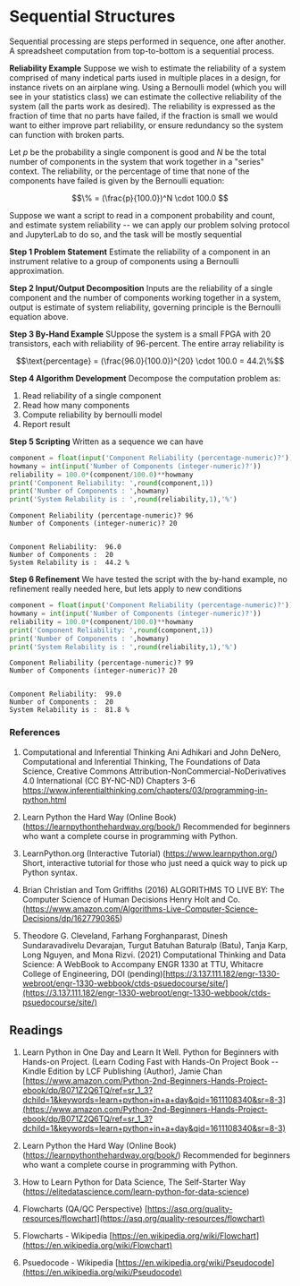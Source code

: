# Sequential Structures

Sequential processing are steps performed in sequence, one after another.  A spreadsheet computation from top-to-bottom is a sequential process.

**Reliability Example**
Suppose we wish to estimate the reliability of a system comprised of many indetical parts iused in multiple places in a design, for instance rivets on an airplane wing. Using a Bernoulli model (which you will see in your statistics class) we can estimate the collective reliability of the system (all the parts work as desired).  The reliability is expressed as the fraction of time that no parts have failed, if the fraction is small we would want to either improve part reliability, or ensure redundancy so the system can function with broken parts.

Let $p$ be the probability a single component is good and $N$ be the total number of components in the system that work together in a "series" context.  The reliability, or the percentage of time that none of the components have failed is given by the Bernoulli equation:

$$\% = (\frac{p}{100.0})^N \cdot 100.0 $$

Suppose we want a script to read in a component probability and count, and estimate system reliability -- we can apply our problem solving protocol and JupyterLab to do so, and the task will be mostly sequential

**Step 1 Problem Statement** Estimate the reliability of a component in an instrument relative to a group of components using a Bernoulli approximation.

**Step 2 Input/Output Decomposition** Inputs are the reliability of a single component and the number of components working together in a system, output is estimate of system reliability, governing principle is the Bernoulli equation above.

**Step 3 By-Hand Example**
SUppose the system is a small FPGA with 20 transistors, each with reliability of 96-percent. The entire array reliability is

$$\text{percentage} = (\frac{96.0}{100.0})^{20} \cdot 100.0 = 44.2\%$$

**Step 4 Algorithm Development**
Decompose the computation problem as:

1. Read reliability of a single component
2. Read how many components
3. Compute reliability  by bernoulli model
4. Report result

**Step 5 Scripting**
Written as a sequence we can have


```python
component = float(input('Component Reliability (percentage-numeric)?'))
howmany = int(input('Number of Components (integer-numeric)?'))
reliability = 100.0*(component/100.0)**howmany
print('Component Reliability: ',round(component,1))
print('Number of Components : ',howmany)
print('System Relability is : ',round(reliability,1),'%')
```

    Component Reliability (percentage-numeric)? 96
    Number of Components (integer-numeric)? 20


    Component Reliability:  96.0
    Number of Components :  20
    System Relability is :  44.2 %


**Step 6 Refinement**
We have tested the script with the by-hand example, no refinement really needed here, but lets apply to new conditions


```python
component = float(input('Component Reliability (percentage-numeric)?'))
howmany = int(input('Number of Components (integer-numeric)?'))
reliability = 100.0*(component/100.0)**howmany
print('Component Reliability: ',round(component,1))
print('Number of Components : ',howmany)
print('System Relability is : ',round(reliability,1),'%')
```

    Component Reliability (percentage-numeric)? 99
    Number of Components (integer-numeric)? 20


    Component Reliability:  99.0
    Number of Components :  20
    System Relability is :  81.8 %


### References

1. Computational and Inferential Thinking Ani Adhikari and John DeNero, Computational and Inferential Thinking, The Foundations of Data Science, Creative Commons Attribution-NonCommercial-NoDerivatives 4.0 International (CC BY-NC-ND) Chapters 3-6 https://www.inferentialthinking.com/chapters/03/programming-in-python.html

2. Learn Python the Hard Way (Online Book) (https://learnpythonthehardway.org/book/)  Recommended for beginners who want a complete course in programming with Python.

3. LearnPython.org (Interactive Tutorial) (https://www.learnpython.org/)  Short, interactive tutorial for those who just need a quick way to pick up Python syntax.

4. Brian Christian and Tom Griffiths (2016) ALGORITHMS TO LIVE BY: The Computer Science of Human Decisions Henry Holt and Co. (https://www.amazon.com/Algorithms-Live-Computer-Science-Decisions/dp/1627790365)

4. Theodore G. Cleveland, Farhang Forghanparast, Dinesh Sundaravadivelu Devarajan, Turgut Batuhan Baturalp (Batu), Tanja Karp, Long Nguyen, and Mona Rizvi. (2021) Computational Thinking and Data Science: A WebBook to Accompany ENGR 1330 at TTU, Whitacre College of Engineering, DOI (pending)[https://3.137.111.182/engr-1330-webroot/engr-1330-webbook/ctds-psuedocourse/site/](https://3.137.111.182/engr-1330-webroot/engr-1330-webbook/ctds-psuedocourse/site/)


## Readings

1. Learn Python in One Day and Learn It Well. Python for Beginners with Hands-on Project. (Learn Coding Fast with Hands-On Project Book -- Kindle Edition by LCF Publishing (Author), Jamie Chan [https://www.amazon.com/Python-2nd-Beginners-Hands-Project-ebook/dp/B071Z2Q6TQ/ref=sr_1_3?dchild=1&keywords=learn+python+in+a+day&qid=1611108340&sr=8-3](https://www.amazon.com/Python-2nd-Beginners-Hands-Project-ebook/dp/B071Z2Q6TQ/ref=sr_1_3?dchild=1&keywords=learn+python+in+a+day&qid=1611108340&sr=8-3)

2. Learn Python the Hard Way (Online Book) (https://learnpythonthehardway.org/book/)  Recommended for beginners who want a complete course in programming with Python.

3. How to Learn Python for Data Science, The Self-Starter Way (https://elitedatascience.com/learn-python-for-data-science) 

4. Flowcharts (QA/QC Perspective) [https://asq.org/quality-resources/flowchart](https://asq.org/quality-resources/flowchart)

5. Flowcharts - Wikipedia [https://en.wikipedia.org/wiki/Flowchart](https://en.wikipedia.org/wiki/Flowchart)

6. Psuedocode - Wikipedia [https://en.wikipedia.org/wiki/Pseudocode](https://en.wikipedia.org/wiki/Pseudocode)


```python

```
